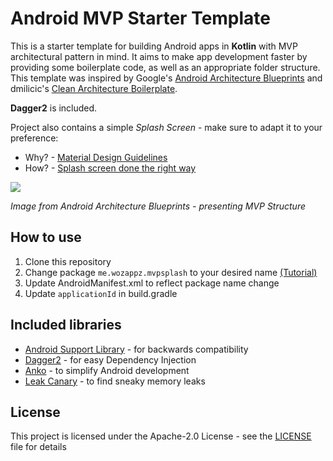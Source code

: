 # Android MVP Starter Template

This is a starter template for building Android apps in **Kotlin** with MVP architectural pattern in mind. It aims to make app development faster by providing some boilerplate code, as well as an appropriate folder structure. This template was inspired by Google's [Android Architecture Blueprints](https://github.com/googlesamples/android-architecture) and dmilicic's [Clean Architecture Boilerplate](https://github.com/dmilicic/Android-Clean-Boilerplate).

**Dagger2** is included.

Project also contains a simple *Splash Screen*  - make sure to adapt it to your preference:
* Why? - [Material Design Guidelines](https://material.io/guidelines/patterns/launch-screens.html) 
* How? - [Splash screen done the right way](https://www.bignerdranch.com/blog/splash-screens-the-right-way/)  

![](https://raw.githubusercontent.com/wiki/googlesamples/android-architecture/images/mvp.png)

*Image from Android Architecture Blueprints - presenting MVP Structure*

## How to use

1. Clone this repository
2. Change package `me.wozappz.mvpsplash` to your desired name [(Tutorial)](https://stackoverflow.com/questions/16804093/android-studio-rename-package)
3. Update AndroidManifest.xml to reflect package name change
4. Update `applicationId` in build.gradle

## Included libraries

* [Android Support Library](https://developer.android.com/topic/libraries/support-library/index.html) - for backwards compatibility
* [Dagger2](https://github.com/google/dagger) - for easy Dependency Injection
* [Anko](https://github.com/Kotlin/anko) - to simplify Android development
* [Leak Canary](https://github.com/square/leakcanary) - to find sneaky memory leaks

## License

This project is licensed under the Apache-2.0 License - see the [LICENSE](LICENSE) file for details
